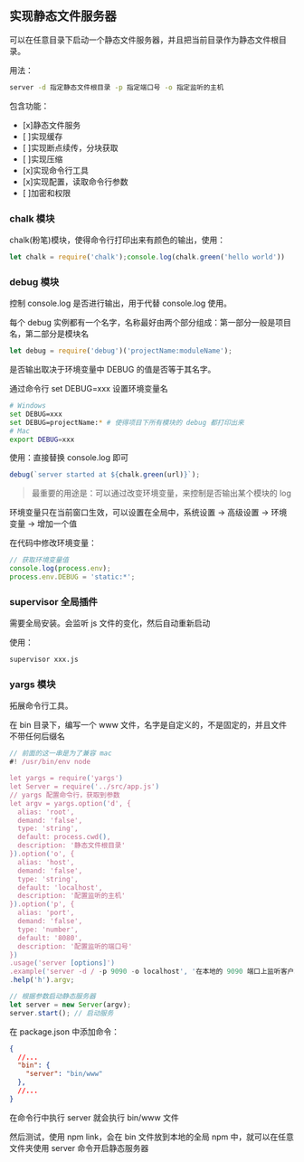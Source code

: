 ## 实现静态文件服务器

可以在任意目录下启动一个静态文件服务器，并且把当前目录作为静态文件根目录。

用法：

```bash
server -d 指定静态文件根目录 -p 指定端口号 -o 指定监听的主机
```

包含功能：

- [x]静态文件服务
- [ ]实现缓存
- [ ]实现断点续传，分块获取
- [ ]实现压缩
- [x]实现命令行工具
- [x]实现配置，读取命令行参数
- [ ]加密和权限

### chalk 模块

chalk(粉笔)模块，使得命令行打印出来有颜色的输出，使用：

```js
let chalk = require('chalk');console.log(chalk.green('hello world'))
```

### debug 模块

控制 console.log 是否进行输出，用于代替 console.log 使用。

每个 debug 实例都有一个名字，名称最好由两个部分组成：第一部分一般是项目名，第二部分是模块名

```js
let debug = require('debug')('projectName:moduleName');
```

是否输出取决于环境变量中 DEBUG 的值是否等于其名字。

通过命令行 set DEBUG=xxx 设置环境变量名

```bash
# Windows
set DEBUG=xxx
set DEBUG=projectName:* # 使得项目下所有模块的 debug 都打印出来
# Mac
export DEBUG=xxx
```

使用：直接替换 console.log 即可

```js
debug(`server started at ${chalk.green(url)}`);
```

> 最重要的用途是：可以通过改变环境变量，来控制是否输出某个模块的 log

环境变量只在当前窗口生效，可以设置在全局中，系统设置 -> 高级设置 -> 环境变量 -> 增加一个值

在代码中修改环境变量：

```js
// 获取环境变量值
console.log(process.env);
process.env.DEBUG = 'static:*';
```

### supervisor 全局插件

需要全局安装。会监听 js 文件的变化，然后自动重新启动

使用：

```bash
supervisor xxx.js
```

### yargs 模块

拓展命令行工具。

在 bin 目录下，编写一个 www 文件，名字是自定义的，不是固定的，并且文件不带任何后缀名
```js
// 前面的这一串是为了兼容 mac
#! /usr/bin/env node

let yargs = require('yargs')
let Server = require('../src/app.js')
// yargs 配置命令行，获取到参数
let argv = yargs.option('d', {
  alias: 'root',
  demand: 'false',
  type: 'string',
  default: process.cwd(),
  description: '静态文件根目录'
}).option('o', {
  alias: 'host',
  demand: 'false',
  type: 'string',
  default: 'localhost',
  description: '配置监听的主机'
}).option('p', {
  alias: 'port',
  demand: 'false',
  type: 'number',
  default: '8080',
  description: '配置监听的端口号'
})
.usage('server [options]')
.example('server -d / -p 9090 -o localhost', '在本地的 9090 端口上监听客户端的请求')
.help('h').argv;

// 根据参数启动静态服务器
let server = new Server(argv);
server.start(); // 启动服务
```

在 package.json 中添加命令：

```json
{
  //...
  "bin": {
    "server": "bin/www"
  },
  //...
}
```

在命令行中执行 server 就会执行 bin/www 文件

然后测试，使用 npm link，会在 bin 文件放到本地的全局 npm 中，就可以在任意文件夹使用 server 命令开启静态服务器
